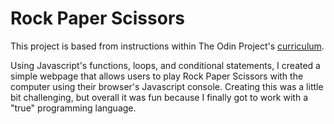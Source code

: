 # Rock Paper Scissors

This project is based from instructions within The Odin Project's [curriculum](https://www.theodinproject.com/courses/web-development-101/lessons/rock-paper-scissors).

Using Javascript's functions, loops, and conditional statements, I created a simple webpage that allows users to play Rock Paper Scissors with the computer using their browser's Javascript console. Creating this was a little bit challenging, but overall it was fun because I finally got to work with a "true" programming language. 